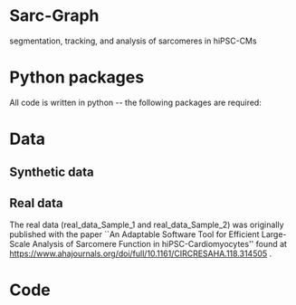 # Sarc-Graph
segmentation, tracking, and analysis of sarcomeres in hiPSC-CMs

# Python packages
All code is written in python -- the following packages are required:


# Data

## Synthetic data

## Real data

The real data (real_data_Sample_1 and real_data_Sample_2) was originally published with the paper ``An Adaptable Software Tool for Efficient Large-Scale Analysis of Sarcomere Function in hiPSC-Cardiomyocytes'' found at https://www.ahajournals.org/doi/full/10.1161/CIRCRESAHA.118.314505 . 

# Code


